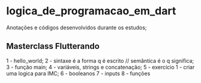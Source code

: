 # logica_de_programacao_em_dart

Anotações e códigos desenvolvidos durante os estudos;

## Masterclass Flutterando

1 - hello_world;
2 - sintaxe é a forma q é escrito //  semântica é o q significa;
3 - função main;
4 - variáveis, strings e concatenação;
5 - exercício 1 - criar uma logica para IMC;
6 - booleanos
7 - inputs 
8 - funções